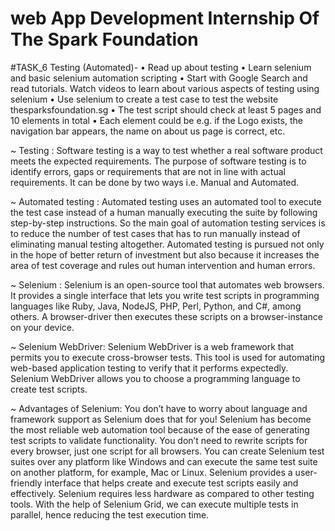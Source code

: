 # web App Development Internship Of The Spark Foundation

#TASK_6 Testing (Automated)- • Read up about testing • Learn selenium and basic selenium automation scripting • Start with Google Search and read tutorials. Watch videos to learn about various aspects of testing using selenium • Use selenium to create a test case to test the website thesparksfoundation.sg • The test script should check at least 5 pages and 10 elements in total • Each element could be e.g. if the Logo exists, the navigation bar appears, the name on about us page is correct, etc.

~ Testing : Software testing is a way to test whether a real software product meets the expected requirements. The purpose of software testing is to identify errors, gaps or requirements that are not in line with actual requirements. It can be done by two ways i.e. Manual and Automated.

~ Automated testing : Automated testing uses an automated tool to execute the test case instead of a human manually executing the suite by following step-by-step instructions. So the main goal of automation testing services is to reduce the number of test cases that has to run manually instead of eliminating manual testing altogether. Automated testing is pursued not only in the hope of better return of investment but also because it increases the area of test coverage and rules out human intervention and human errors.

~ Selenium : Selenium is an open-source tool that automates web browsers. It provides a single interface that lets you write test scripts in programming languages like Ruby, Java, NodeJS, PHP, Perl, Python, and C#, among others. A browser-driver then executes these scripts on a browser-instance on your device.

~ Selenium WebDriver: Selenium WebDriver is a web framework that permits you to execute cross-browser tests. This tool is used for automating web-based application testing to verify that it performs expectedly. Selenium WebDriver allows you to choose a programming language to create test scripts.

~ Advantages of Selenium: You don’t have to worry about language and framework support as Selenium does that for you! Selenium has become the most reliable web automation tool because of the ease of generating test scripts to validate functionality. You don’t need to rewrite scripts for every browser, just one script for all browsers. You can create Selenium test suites over any platform like Windows and can execute the same test suite on another platform, for example, Mac or Linux. Selenium provides a user-friendly interface that helps create and execute test scripts easily and effectively. Selenium requires less hardware as compared to other testing tools. With the help of Selenium Grid, we can execute multiple tests in parallel, hence reducing the test execution time.
